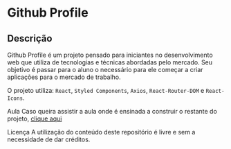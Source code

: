 # Github Profile

## Descrição
Github Profile é um projeto pensado para iniciantes no desenvolvimento web que utiliza de tecnologias e técnicas abordadas pelo mercado. Seu objetivo é passar para o aluno o necessário para ele começar a criar aplicações para o mercado de trabalho.

O projeto utiliza: `React`, `Styled Components`, `Axios`, `React-Router-DOM` e `React-Icons`.

Aula
Caso queira assistir a aula onde é ensinada a construir o restante do projeto, [clique aqui](https://www.youtube.com/watch?v=kqp1lNnv6K8)

Licença
A utilização do conteúdo deste repositório é livre e sem a necessidade de dar créditos.